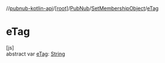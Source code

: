 //[pubnub-kotlin-api](../../../../index.md)/[[root]](../../index.md)/[PubNub](../index.md)/[SetMembershipObject](index.md)/[eTag](e-tag.md)

# eTag

[js]\
abstract var [eTag](e-tag.md): [String](https://kotlinlang.org/api/core/kotlin-stdlib/kotlin/-string/index.html)
